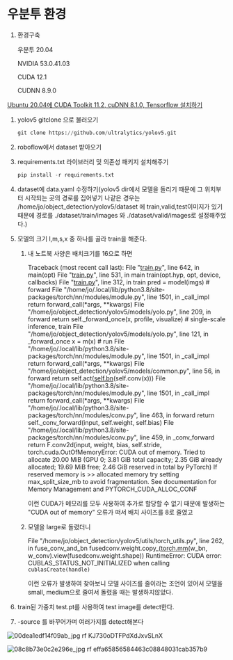 # 우분투 환경

1. 환경구축
    
    우분투 20.04
    
    NVIDIA 53.0.41.03
    
    CUDA 12.1
    
    CUDNN 8.9.0
    

[Ubuntu 20.04에 CUDA Toolkit 11.2, cuDNN 8.1.0, Tensorflow 설치하기](https://webnautes.tistory.com/1428)

1. yolov5 gitclone 으로 불러오기
    
    ```python
    git clone https://github.com/ultralytics/yolov5.git
    ```
    
2. roboflow에서 dataset 받아오기
3. requirements.txt 라이브러리 및 의존성 패키지 설치해주기
    
    ```python
    pip install -r requirements.txt
    ```
    
4. dataset에 data.yaml 수정하기(yolov5 dir에서 모델을 돌리기 때문에 그 위치부터 시작되는 곳의 경로를 집어넣기 나같은 경우는 /home/jo/object_detection/yolov5/dataset 에 train,valid,test이미지가 있기 때문에 경로를 ./dataset/train/images 와 ./dataset/valid/images로 설정해주었다.)
    
    
5. 모델의 크기 l,m,s,x 중 하나를 골라 train을 해준다. 
    1. 내 노트북 사양은 배치크기를 16으로 하면  
        
        Traceback (most recent call last):
        File "[train.py](http://train.py/)", line 642, in <module>
        main(opt)
        File "[train.py](http://train.py/)", line 531, in main
        train(opt.hyp, opt, device, callbacks)
        File "[train.py](http://train.py/)", line 312, in train
        pred = model(imgs)  # forward
        File "/home/jo/.local/lib/python3.8/site-packages/torch/nn/modules/module.py", line 1501, in _call_impl
        return forward_call(*args, **kwargs)
        File "/home/jo/object_detection/yolov5/models/yolo.py", line 209, in forward
        return self._forward_once(x, profile, visualize)  # single-scale inference, train
        File "/home/jo/object_detection/yolov5/models/yolo.py", line 121, in _forward_once
        x = m(x)  # run
        File "/home/jo/.local/lib/python3.8/site-packages/torch/nn/modules/module.py", line 1501, in _call_impl
        return forward_call(*args, **kwargs)
        File "/home/jo/object_detection/yolov5/models/common.py", line 56, in forward
        return self.act([self.bn](http://self.bn/)(self.conv(x)))
        File "/home/jo/.local/lib/python3.8/site-packages/torch/nn/modules/module.py", line 1501, in _call_impl
        return forward_call(*args, **kwargs)
        File "/home/jo/.local/lib/python3.8/site-packages/torch/nn/modules/conv.py", line 463, in forward
        return self._conv_forward(input, self.weight, self.bias)
        File "/home/jo/.local/lib/python3.8/site-packages/torch/nn/modules/conv.py", line 459, in _conv_forward
        return F.conv2d(input, weight, bias, self.stride,
        torch.cuda.OutOfMemoryError: CUDA out of memory. Tried to allocate 20.00 MiB (GPU 0; 3.81 GiB total capacity; 2.35 GiB already allocated; 19.69 MiB free; 2.46 GiB reserved in total by PyTorch) If reserved memory is >> allocated memory try setting max_split_size_mb to avoid fragmentation.  See documentation for Memory Management and PYTORCH_CUDA_ALLOC_CONF
        
        이런 CUDA가 메모리를 모두 사용하여 추가로 할당할 수 없기 때문에 발생하는 "CUDA out of memory" 오류가 떠서 배치 사이즈를 8로 줄였고 
        
    2. 모델을 large로 돌렸더니 
        
        File "/home/jo/object_detection/yolov5/utils/torch_utils.py", line 262, in fuse_conv_and_bn fusedconv.weight.copy_([torch.mm](http://torch.mm/)(w_bn, w_conv).view(fusedconv.weight.shape)) RuntimeError: CUDA error: CUBLAS_STATUS_NOT_INITIALIZED when calling `cublasCreate(handle)`
        
        이런 오류가 발생하여 찾아보니 모델 사이즈를 줄이라는 조언이 있어서 모델을 small, medium으로 줄여서 돌렸을 때는 발생하지않았다.
        
    
6. train된 가중치 test.pt를 사용하여 test image를 detect한다.
7. -source 를 바꾸어가며 여러가지를 detect해본다
    
    
![00dea1edf14f09ab_jpg rf KJ730oDTFPdXdJxvSLnX](https://github.com/johook/Codingtest/assets/116954375/224114a2-4ecd-4d2a-b1e2-53d0977ca24d)
    
![08c8b73e0c2e296e_jpg rf effa65856584463c08848031cab357b9](https://github.com/johook/Codingtest/assets/116954375/19044fcf-8739-4099-ac61-62ff305f0d80)
    
